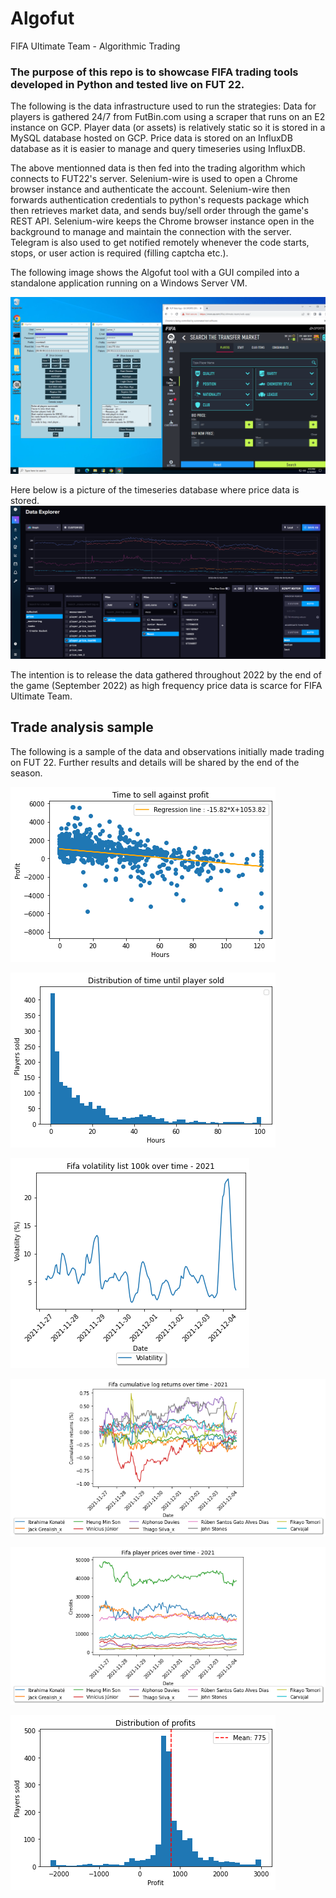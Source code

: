 # Algofut
FIFA Ultimate Team - Algorithmic Trading



### The purpose of this repo is to showcase FIFA trading tools developed in Python and tested live on FUT 22.

The following is the data infrastructure used to run the strategies:
  Data for players is gathered 24/7 from FutBin.com using a scraper that runs on an E2 instance on GCP.
  Player data (or assets) is relatively static so it is stored in a MySQL database hosted on GCP.
  Price data is stored on an InfluxDB database as it is easier to manage and query timeseries using InfluxDB.

The above mentionned data is then fed into the trading algorithm which connects to FUT22's server.
  Selenium-wire is used to open a Chrome browser instance and authenticate the account.
  Selenium-wire then forwards authentication credentials to python's requests package which then retrieves market data, and sends buy/sell order through the game's REST    API. Selenium-wire keeps the Chrome browser instance open in the background to manage and maintain the connection with the server.
  Telegram is also used to get notified remotely whenever the code starts, stops, or user action is required (filling captcha etc.).
  

The following image shows the Algofut tool with a GUI compiled into a standalone application running on a Windows Server VM.

![SCREEN_1](screen_algo1.PNG)


Here below is a picture of the timeseries database where price data is stored.
![SCREEN_1](influxdb_data.png)



The intention is to release the data gathered throughout 2022 by the end of the game (September 2022) as high frequency price data is scarce for FIFA Ultimate Team. 



## Trade analysis sample

The following is a sample of the data and observations initially made trading on FUT 22. Further results and details will be shared by the end of the season.

![SCREEN_2](reg_time_sell.png)


![SCREEN_3](time_to_sell.png)


![SCREEN_4](vol_100k.png)


![SCREEN_5](cum_log_ret.png)


![SCREEN_6](fut_prices.png)


![SCREEN_6](profit_dist.png)



